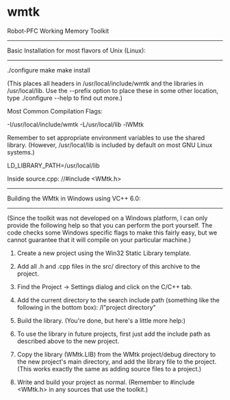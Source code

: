 wmtk
====

Robot-PFC Working Memory Toolkit

****************************************************
Basic Installation for most flavors of Unix (Linux):
****************************************************

./configure
make
make install

(This places all headers in /usr/local/include/wmtk and the libraries in
/usr/local/lib. Use the --prefix option to place these in some other
location, type ./configure --help to find out more.)


Most Common Compilation Flags:

-I/usr/local/include/wmtk -L/usr/local/lib -lWMtk

Remember to set appropriate environment variables to use the shared library.
(However, /usr/local/lib is included by default on most GNU Linux systems.)

LD_LIBRARY_PATH=/usr/local/lib

Inside source.cpp: 
    //#include <WMtk.h>

********************************************
Building the WMtk in Windows using VC++ 6.0:
********************************************

(Since the toolkit was not developed on a Windows platform, I can only
provide the following help so that you can perform the port yourself.
The code checks some Windows specific flags to make this fairly easy, but
we cannot guarantee that it will compile on your particular machine.)

1. Create a new project using the Win32 Static Library template.

2. Add all .h and .cpp files in the src/ directory of this archive
   to the project.

3. Find the Project -> Settings dialog and click on the C/C++ tab.

4. Add the current directory to the search include path (something like
   the following in the bottom box): /I"project directory"

5. Build the library. (You're done, but here's a little more help:)

6. To use the library in future projects, first just add the include path as
   described above to the new project.

7. Copy the library (WMtk.LIB) from the WMtk project/debug directory to the
   new project's main directory, and add the library file to the project.
   (This works exactly the same as adding source files to a project.)

8. Write and build your project as normal. (Remember to #include <WMtk.h>
   in any sources that use the toolkit.)


